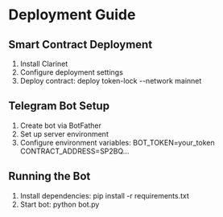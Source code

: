 # Deployment Guide

## Smart Contract Deployment
1. Install Clarinet
2. Configure deployment settings
3. Deploy contract:
 deploy token-lock --network mainnet

## Telegram Bot Setup
1. Create bot via BotFather
2. Set up server environment
3. Configure environment variables:
BOT_TOKEN=your_token
CONTRACT_ADDRESS=SP2BQ...


## Running the Bot
1. Install dependencies: pip install -r requirements.txt
2. Start bot: python bot.py
